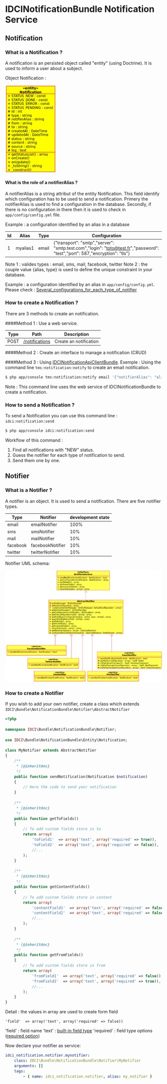 IDCINotificationBundle Notification Service
===========================================


Notification
------------
### What is a Notification ?
A notification is an persisted object called "entity" (using Doctrine). It is used to inform a user about a subject.

Object Notification :

![UML Notification Class Diagram](notification_class.png)


#### What is the role of a notifierAlias ?

A notifierAlias is a string attribut of the entity Notification. This field identify which configuration has to be used to send a notification. Primery the notifierAlias is used to find a configuration in the database. Secondly, if there is no configuration in there then it is used to check in `app/config/config.yml` file.

Example : a configuration identified by an alias in a database

| Id | Alias    | Type  | Configuration
|----|----------|-------|-----------------------------------------------------------------------------------
| 1  | myalias1 | email | {"transport": "smtp","server": "smtp.test.com","login": "toto@test.fr","password": "test","port": 587,"encryption": "tls"}
Note 1 : valides types : email, sms, mail, facebook, twitter
Note 2 : the couple value {alias, type} is used to define the unique constraint in your database.

Example : a configuration identified by an alias in `app/config/config.yml`.
Please check : [Several_configurations_for_each_type_of_notifier](configuration_reference.md#several-configurations-for-each-type-of-notifier)

### How to create a Notification ?
There are 3 methods to create an notification.

####Method 1 : Use a web service.

| Type   | Path                                                     | Description
|--------|----------------------------------------------------------|------------------------
| POST   | [/notifications](api/notification/post_notifications.md) | Create an notification

####Method 2 : Create an interface to manage a notification (CRUD)

####Method 3 : Using [IDCINotificationApiClientBundle](https://github.com/IDCI-Consulting/NotificationApiClientBundle.git).
Exemple : Using the command line `tms:notification:notify` to create an email notification.
```sh
$ php app/console tms:notification:notify email '{"notifierAlias": "alias", "to": "me@mymail.com", "cc": "cc1@mymail.com, cc2@mymail.com", "bcc": "bcc@mymail.com", "subject": "notification via command line", "message": "the message to be send", "htmlMessage": "<h1>Titre</h1><p>Message</p>", "attachments": []}'
```
Note : This command line uses the web service of IDCINotificationBundle to create a notification.

### How to send a Notification ?
To send a Notification you can use this command line : `idci:notification:send`
```sh
$ php app/console idci:notification:send
```
Workflow of this command :

1. Find all notifications with "NEW" status.
2. Guess the notifier for each type of notification to send.
3. Send them one by one.

Notifier
--------
### What is a Notifier ?
A notifier is an object. It is used to send a notification.
There are five notifier types.

| Type     | Notifier         | development state
|----------|------------------|-------------------
| email    | emailNotifier    | 100%
| sms      | smsNotifier      | 10%
| mail     | mailNotifier     | 10%
| facebook | facebookNotifier | 10%
| twitter  | twitterNotifier  | 10%

Notifier UML schema:

![Notifier class diagram](notifier_class_diagram.png)

### How to create a Notifier
If you wish to add your own notifier, create a class which extends `IDCI\Bundle\NotificationBundle\Notifier\AbstractNotifier`
```php
<?php

namespace IDCI\Bundle\NotificationBundle\Notifier;

use IDCI\Bundle\NotificationBundle\Entity\Notification;

class MyNotifier extends AbstractNotifier
{
    /**
     * {@inheritdoc}
     */
    public function sendNotification(Notification $notification)
    {
        // Here the code to send your notification
    }

    /**
     * {@inheritdoc}
     */
    public function getToFields()
    {
        // To add custom fields store in to
        return array(
            'toField1'  => array('text', array('required' => true)),
            'toField2'  => array('text', array('required' => false)),
            //...
        );
    }

    /**
     * {@inheritdoc}
     */
    public function getContentFields()
    {
        // To add custom fields store in content
        return array(
            'contentField1'  => array('text', array('required' => false)),
            'contentField2'  => array('text', array('required' => false)),
            //...
        );
    }

    /**
     * {@inheritdoc}
     */
    public function getFromFields()
    {
        // To add custom fields store in from
        return array(
            'fromField1'  => array('text', array('required' => false)),
            'fromField2'  => array('text', array('required' => true)),
            //...
        );
    }
}
```
Detail : the values in array are used to create form field
```
'field'  => array('text', array('required' => false))
```
'field'    : field name
'text'     : [built-in field type](http://symfony.com/doc/current/book/forms.html#built-in-field-types)
'required' : field type options ([required option](http://symfony.com/doc/current/book/forms.html#field-type-options))

Now declare your notifier as service:
```yml
idci_notification.notifier.mynotifier:
    class: IDCI\Bundle\NotificationBundle\Notifier\MyNotifier
    arguments: []
    tags:
        - { name: idci_notification.notifier, alias: my_notifier }
```
